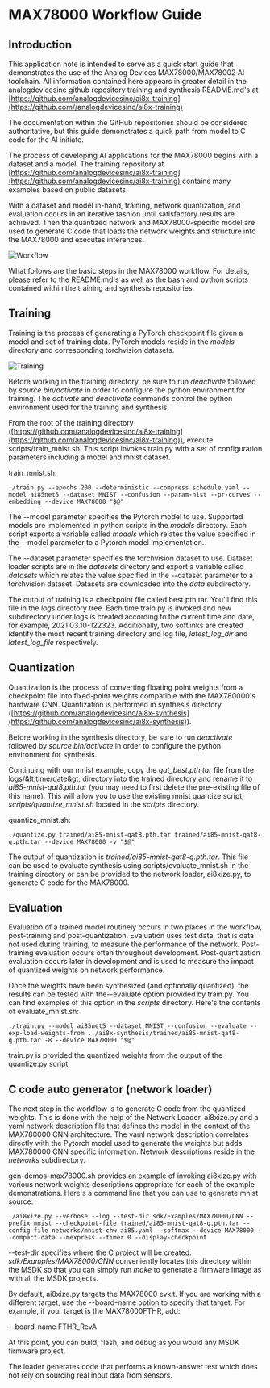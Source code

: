 # MAX78000 Workflow Guide

## Introduction

This application note is intended to serve as a quick start guide that demonstrates the use of the Analog Devices MAX78000/MAX78002 AI toolchain. All information contained here appears in greater detail in the analogdevicesinc github repository training and synthesis README.md&#39;s at [https://github.com/analogdevicesinc/ai8x-training](https://github.com//analogdevicesinc/ai8x-training)

The documentation within the GitHub repositories should be considered authoritative, but this guide demonstrates a quick path from model to C code for the AI initiate.

The process of developing AI applications for the MAX78000 begins with a dataset and a model. The training repository at [https://github.com/analogdevicesinc/ai8x-training](https://github.com/analogdevicesinc/ai8x-training) contains many examples based on public datasets.

With a dataset and model in-hand, training, network quantization, and evaluation occurs in an iterative fashion until satisfactory results are achieved. Then the quantized network and MAX78000-specific model are used to generate C code that loads the network weights and structure into the MAX78000 and executes inferences.

![Workflow](resources/workflow.png)


What follows are the basic steps in the MAX78000 workflow. For details, please refer to the README.md&#39;s as well as the bash and python scripts contained within the training and synthesis repositories.

## Training

Training is the process of generating a PyTorch checkpoint file given a model and set of training data. PyTorch models reside in the _models_ directory and corresponding torchvision datasets.

![Training](resources/training.png)

Before working in the training directory, be sure to run _deactivate_ followed by _source bin/activate_ in order to configure the python environment for training. The _activate_ and _deactivate_ commands control the python environment used for the training and synthesis.

From the root of the training directory ([https://github.com/analogdevicesinc/ai8x-training](https://github.com/analogdevicesinc/ai8x-training)), execute scripts/train\_mnist.sh. This script invokes train.py with a set of configuration parameters including a model and mnist dataset.

train\_mnist.sh:

```console
./train.py --epochs 200 --deterministic --compress schedule.yaml --model ai85net5 --dataset MNIST --confusion --param-hist --pr-curves --embedding --device MAX78000 "$@"
```

The --model parameter specifies the Pytorch model to use. Supported models are implemented in python scripts in the _models_ directory. Each script exports a variable called _models_ which relates the value specified in the --model parameter to a Pytorch model implementation.

The --dataset parameter specifies the torchvision dataset to use. Dataset loader scripts are in the _datasets_ directory and export a variable called _datasets_ which relates the value specified in the --dataset parameter to a torchvision dataset. Datasets are downloaded into the _data_ subdirectory.

The output of training is a checkpoint file called best.pth.tar. You&#39;ll find this file in the _logs_ directory tree. Each time train.py is invoked and new subdirectory under logs is created according to the current time and date, for example, 2021.03.10-122323. Additionally, two softlinks are created identify the most recent training directory and log file, _latest\_log\_dir_ and _latest\_log\_file_ respectively.

## Quantization

Quantization is the process of converting floating point weights from a checkpoint file into fixed-point weights compatible with the MAX780000&#39;s hardware CNN. Quantization is performed in synthesis directory ([https://github.com/analogdevicesinc/ai8x-synthesis](https://github.com/analogdevicesinc/ai8x-synthesis)).

Before working in the synthesis directory, be sure to run _deactivate_ followed by _source bin/activate_ in order to configure the python environment for synthesis.

Continuing with our mnist example, copy the _qat_best.pth.tar_ file from the logs/\&lt;time/date\&gt; directory into the trained directory and rename it to _ai85-mnist-qat8.pth.tar_ (you may need to first delete the pre-existing file of this name). This will allow you to use the existing mnist quantize script, _scripts/quantize\_mnist.sh_ located in the _scripts_ directory.

quantize\_mnist.sh:

```console
./quantize.py trained/ai85-mnist-qat8.pth.tar trained/ai85-mnist-qat8-q.pth.tar --device MAX78000 -v "$@"
```

The output of quantization is _trained/ai85-mnist-qat8-q.pth.tar_. This file can be used to evaluate synthesis using scripts/evaluate\_mnist.sh in the training directory or can be provided to the network loader, ai8xize.py, to generate C code for the MAX78000.

## Evaluation

Evaluation of a trained model routinely occurs in two places in the workflow, post-training and post-quantization. Evaluation uses test data, that is data not used during training, to measure the performance of the network. Post-training evaluation occurs often throughout development. Post-quantization evaluation occurs later in development and is used to measure the impact of quantized weights on network performance.

Once the weights have been synthesized (and optionally quantized), the results can be tested with the--evaluate option provided by train.py. You can find examples of this option in the _scripts_ directory. Here&#39;s the contents of evaluate\_mnist.sh:

```console
./train.py --model ai85net5 --dataset MNIST --confusion --evaluate --exp-load-weights-from ../ai8x-synthesis/trained/ai85-mnist-qat8-q.pth.tar -8 --device MAX78000 "$@"
```

train.py is provided the quantized weights from the output of the quantize.py script.

## C code auto generator (network loader)

The next step in the workflow is to generate C code from the quantized weights. This is done with the help of the Network Loader, ai8xize.py and a yaml network description file that defines the model in the context of the MAX780000 CNN architecture. The yaml network description correlates directly with the Pytorch model used to generate the weights but adds MAX780000 CNN specific information. Network descriptions reside in the _networks_ subdirectory.

gen-demos-max78000.sh provides an example of invoking ai8xize.py with various network weights descriptions appropriate for each of the example demonstrations. Here&#39;s a command line that you can use to generate mnist source:

```console
./ai8xize.py --verbose --log --test-dir sdk/Examples/MAX78000/CNN --prefix mnist --checkpoint-file trained/ai85-mnist-qat8-q.pth.tar --config-file networks/mnist-chw-ai85.yaml --softmax --device MAX78000 --compact-data --mexpress --timer 0 --display-checkpoint
```

--test-dir specifies where the C project will be created. _sdk/Examples/MAX78000/CNN_ conveniently locates this directory within the MSDK so that you can simply run _make_ to generate a firmware image as with all the MSDK projects.

By default, ai8xize.py targets the MAX78000 evkit. If you are working with a different target, use the --board-name option to specify that target. For example, if your target is the MAX78000FTHR, add:

--board-name FTHR\_RevA

At this point, you can build, flash, and debug as you would any MSDK firmware project.

The loader generates code that performs a known-answer test which does not rely on sourcing real input data from sensors.
